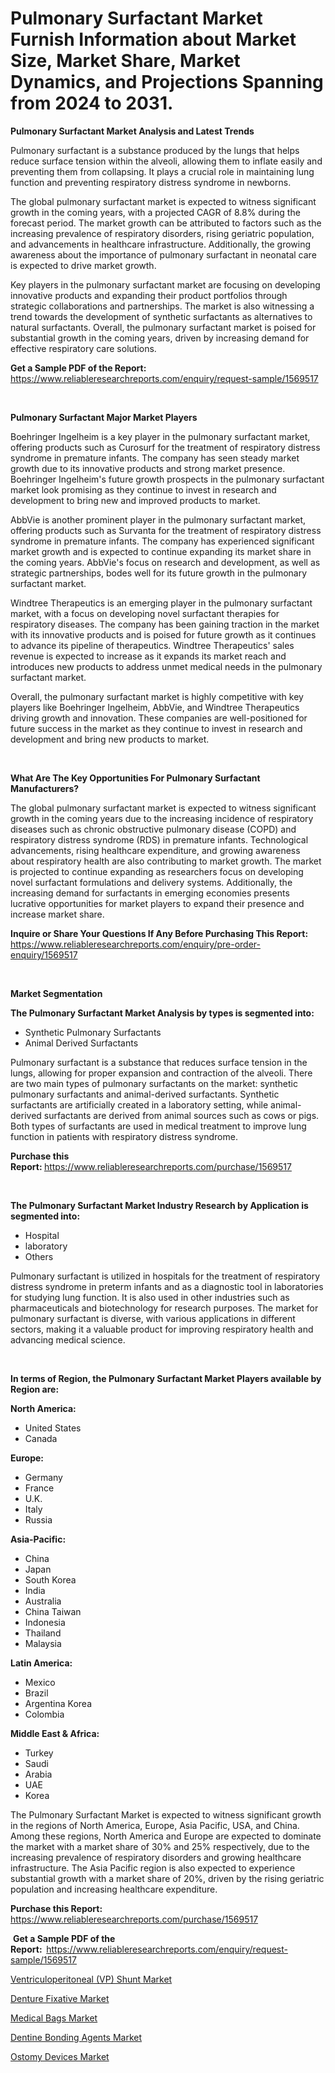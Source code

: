 <p><h1>Pulmonary Surfactant Market Furnish Information about Market Size, Market Share, Market Dynamics, and Projections Spanning from 2024 to 2031.</h1></p><p><strong>Pulmonary Surfactant Market Analysis and Latest Trends</strong></p>
<p><p>Pulmonary surfactant is a substance produced by the lungs that helps reduce surface tension within the alveoli, allowing them to inflate easily and preventing them from collapsing. It plays a crucial role in maintaining lung function and preventing respiratory distress syndrome in newborns.</p><p>The global pulmonary surfactant market is expected to witness significant growth in the coming years, with a projected CAGR of 8.8% during the forecast period. The market growth can be attributed to factors such as the increasing prevalence of respiratory disorders, rising geriatric population, and advancements in healthcare infrastructure. Additionally, the growing awareness about the importance of pulmonary surfactant in neonatal care is expected to drive market growth.</p><p>Key players in the pulmonary surfactant market are focusing on developing innovative products and expanding their product portfolios through strategic collaborations and partnerships. The market is also witnessing a trend towards the development of synthetic surfactants as alternatives to natural surfactants. Overall, the pulmonary surfactant market is poised for substantial growth in the coming years, driven by increasing demand for effective respiratory care solutions.</p></p>
<p><strong>Get a Sample PDF of the Report:&nbsp;</strong> <a href="https://www.reliableresearchreports.com/enquiry/request-sample/1569517">https://www.reliableresearchreports.com/enquiry/request-sample/1569517</a></p>
<p>&nbsp;</p>
<p><strong>Pulmonary Surfactant Major Market Players</strong></p>
<p><p>Boehringer Ingelheim is a key player in the pulmonary surfactant market, offering products such as Curosurf for the treatment of respiratory distress syndrome in premature infants. The company has seen steady market growth due to its innovative products and strong market presence. Boehringer Ingelheim's future growth prospects in the pulmonary surfactant market look promising as they continue to invest in research and development to bring new and improved products to market.</p><p>AbbVie is another prominent player in the pulmonary surfactant market, offering products such as Survanta for the treatment of respiratory distress syndrome in premature infants. The company has experienced significant market growth and is expected to continue expanding its market share in the coming years. AbbVie's focus on research and development, as well as strategic partnerships, bodes well for its future growth in the pulmonary surfactant market.</p><p>Windtree Therapeutics is an emerging player in the pulmonary surfactant market, with a focus on developing novel surfactant therapies for respiratory diseases. The company has been gaining traction in the market with its innovative products and is poised for future growth as it continues to advance its pipeline of therapeutics. Windtree Therapeutics' sales revenue is expected to increase as it expands its market reach and introduces new products to address unmet medical needs in the pulmonary surfactant market. </p><p>Overall, the pulmonary surfactant market is highly competitive with key players like Boehringer Ingelheim, AbbVie, and Windtree Therapeutics driving growth and innovation. These companies are well-positioned for future success in the market as they continue to invest in research and development and bring new products to market.</p></p>
<p>&nbsp;</p>
<p><strong>What Are The Key Opportunities For Pulmonary Surfactant Manufacturers?</strong></p>
<p><p>The global pulmonary surfactant market is expected to witness significant growth in the coming years due to the increasing incidence of respiratory diseases such as chronic obstructive pulmonary disease (COPD) and respiratory distress syndrome (RDS) in premature infants. Technological advancements, rising healthcare expenditure, and growing awareness about respiratory health are also contributing to market growth. The market is projected to continue expanding as researchers focus on developing novel surfactant formulations and delivery systems. Additionally, the increasing demand for surfactants in emerging economies presents lucrative opportunities for market players to expand their presence and increase market share.</p></p>
<p><strong>Inquire or Share Your Questions If Any Before Purchasing This Report:</strong> <a href="https://www.reliableresearchreports.com/enquiry/pre-order-enquiry/1569517">https://www.reliableresearchreports.com/enquiry/pre-order-enquiry/1569517</a></p>
<p>&nbsp;</p>
<p><strong>Market Segmentation</strong></p>
<p><strong>The Pulmonary Surfactant Market Analysis by types is segmented into:</strong></p>
<p><ul><li>Synthetic Pulmonary Surfactants</li><li>Animal Derived Surfactants</li></ul></p>
<p><p>Pulmonary surfactant is a substance that reduces surface tension in the lungs, allowing for proper expansion and contraction of the alveoli. There are two main types of pulmonary surfactants on the market: synthetic pulmonary surfactants and animal-derived surfactants. Synthetic surfactants are artificially created in a laboratory setting, while animal-derived surfactants are derived from animal sources such as cows or pigs. Both types of surfactants are used in medical treatment to improve lung function in patients with respiratory distress syndrome.</p></p>
<p><strong>Purchase this Report:&nbsp;</strong><a href="https://www.reliableresearchreports.com/purchase/1569517">https://www.reliableresearchreports.com/purchase/1569517</a></p>
<p>&nbsp;</p>
<p><strong>The Pulmonary Surfactant Market Industry Research by Application is segmented into:</strong></p>
<p><ul><li>Hospital</li><li>laboratory</li><li>Others</li></ul></p>
<p><p>Pulmonary surfactant is utilized in hospitals for the treatment of respiratory distress syndrome in preterm infants and as a diagnostic tool in laboratories for studying lung function. It is also used in other industries such as pharmaceuticals and biotechnology for research purposes. The market for pulmonary surfactant is diverse, with various applications in different sectors, making it a valuable product for improving respiratory health and advancing medical science.</p></p>
<p>&nbsp;</p>
<p><strong>In terms of Region, the Pulmonary Surfactant Market Players available by Region are:</strong></p>
<p>
    <p> <strong> North America: </strong>
        <ul>
            <li>United States</li>
            <li>Canada</li>
        </ul>
        </p> 
    <p> <strong> Europe: </strong>
        <ul>
            <li>Germany</li>
            <li>France</li>
            <li>U.K.</li>
            <li>Italy</li>
            <li>Russia</li>
        </ul>
        </p> 
    <p> <strong> Asia-Pacific: </strong>
        <ul>
            <li>China</li>
            <li>Japan</li>
            <li>South Korea</li>
            <li>India</li>
            <li>Australia</li>
            <li>China Taiwan</li>
            <li>Indonesia</li>
            <li>Thailand</li>
            <li>Malaysia</li>
        </ul>
        </p> 
    <p> <strong> Latin America: </strong>
        <ul>
            <li>Mexico</li>
            <li>Brazil</li>
            <li>Argentina Korea</li>
            <li>Colombia</li>
        </ul>
        </p> 
    <p> <strong> Middle East & Africa: </strong>
        <ul>
            <li>Turkey</li>
            <li>Saudi</li>
            <li>Arabia</li>
            <li>UAE</li>
            <li>Korea</li>
        </ul>
    </p>
    </p>
<p><p>The Pulmonary Surfactant Market is expected to witness significant growth in the regions of North America, Europe, Asia Pacific, USA, and China. Among these regions, North America and Europe are expected to dominate the market with a market share of 30% and 25% respectively, due to the increasing prevalence of respiratory disorders and growing healthcare infrastructure. The Asia Pacific region is also expected to experience substantial growth with a market share of 20%, driven by the rising geriatric population and increasing healthcare expenditure.</p></p>
<p><strong>Purchase this Report: </strong><a href="https://www.reliableresearchreports.com/purchase/1569517">https://www.reliableresearchreports.com/purchase/1569517</a></p>
<p>&nbsp;<strong>Get a Sample PDF of the Report:&nbsp;&nbsp;</strong><a href="https://www.reliableresearchreports.com/enquiry/request-sample/1569517">https://www.reliableresearchreports.com/enquiry/request-sample/1569517</a></p>
<p><strong></strong></p>
<p><p><a href="https://github.com/myacatherineblakecaczo9vcsw/Market-Research-Report-List-1/blob/main/ventriculoperitoneal-vp-shunt-market.md">Ventriculoperitoneal (VP) Shunt Market</a></p><p><a href="https://github.com/ashepherd82/Market-Research-Report-List-3/blob/main/denture-fixative-market.md">Denture Fixative Market</a></p><p><a href="https://issuu.com/reportprime-2/docs/medical-bags-market-size-2030.pptx">Medical Bags Market</a></p><p><a href="https://github.com/irfadac/Market-Research-Report-List-2/blob/main/dentine-bonding-agents-market.md">Dentine Bonding Agents Market</a></p><p><a href="https://issuu.com/reportprime-2/docs/ostomy-devices-market-size-2030.pptx">Ostomy Devices Market</a></p></p>